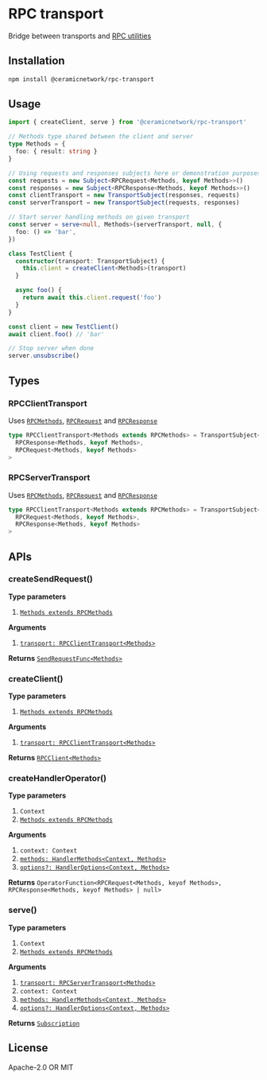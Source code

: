 # RPC transport

Bridge between transports and [RPC utilities](https://github.com/ceramicnetwork/js-rpc-utils#rpc-utils)

## Installation

```sh
npm install @ceramicnetwork/rpc-transport
```

## Usage

```ts
import { createClient, serve } from '@ceramicnetwork/rpc-transport'

// Methods type shared between the client and server
type Methods = {
  foo: { result: string }
}

// Using requests and responses subjects here or demonstration purposes only
const requests = new Subject<RPCRequest<Methods, keyof Methods>>()
const responses = new Subject<RPCResponse<Methods, keyof Methods>>()
const clientTransport = new TransportSubject(responses, requests)
const serverTransport = new TransportSubject(requests, responses)

// Start server handling methods on given transport
const server = serve<null, Methods>(serverTransport, null, {
  foo: () => 'bar',
})

class TestClient {
  constructor(transport: TransportSubject) {
    this.client = createClient<Methods>(transport)
  }

  async foo() {
    return await this.client.request('foo')
  }
}

const client = new TestClient()
await client.foo() // 'bar'

// Stop server when done
server.unsubscribe()
```

## Types

### RPCClientTransport

Uses [`RPCMethods`](https://github.com/ceramicnetwork/js-rpc-utils#rpcmethods), [`RPCRequest`](https://github.com/ceramicnetwork/js-rpc-utils#rpcrequest) and [`RPCResponse`](https://github.com/ceramicnetwork/js-rpc-utils#rpcresponse)

```ts
type RPCClientTransport<Methods extends RPCMethods> = TransportSubject<
  RPCResponse<Methods, keyof Methods>,
  RPCRequest<Methods, keyof Methods>
>
```

### RPCServerTransport

Uses [`RPCMethods`](https://github.com/ceramicnetwork/js-rpc-utils#rpcmethods), [`RPCRequest`](https://github.com/ceramicnetwork/js-rpc-utils#rpcrequest) and [`RPCResponse`](https://github.com/ceramicnetwork/js-rpc-utils#rpcresponse)

```ts
type RPCClientTransport<Methods extends RPCMethods> = TransportSubject<
  RPCRequest<Methods, keyof Methods>,
  RPCResponse<Methods, keyof Methods>
>
```

## APIs

### createSendRequest()

**Type parameters**

1. [`Methods extends RPCMethods`](https://github.com/ceramicnetwork/js-rpc-utils#rpcmethods)

**Arguments**

1. [`transport: RPCClientTransport<Methods>`](#rpcclienttransport)

**Returns** [`SendRequestFunc<Methods>`](https://github.com/ceramicnetwork/js-rpc-utils#sendrequestfunc)

### createClient()

**Type parameters**

1. [`Methods extends RPCMethods`](https://github.com/ceramicnetwork/js-rpc-utils#rpcmethods)

**Arguments**

1. [`transport: RPCClientTransport<Methods>`](#rpcclienttransport)

**Returns** [`RPCClient<Methods>`](https://github.com/ceramicnetwork/js-rpc-utils#rpcclient-class)

### createHandlerOperator()

**Type parameters**

1. `Context`
1. [`Methods extends RPCMethods`](https://github.com/ceramicnetwork/js-rpc-utils#rpcmethods)

**Arguments**

1. `context: Context`
1. [`methods: HandlerMethods<Context, Methods>`](https://github.com/ceramicnetwork/js-rpc-utils#handlermethods)
1. [`options?: HandlerOptions<Context, Methods>`](https://github.com/ceramicnetwork/js-rpc-utils#handleroptions)

**Returns** `OperatorFunction<RPCRequest<Methods, keyof Methods>, RPCResponse<Methods, keyof Methods> | null>`

### serve()

**Type parameters**

1. `Context`
1. [`Methods extends RPCMethods`](https://github.com/ceramicnetwork/js-rpc-utils#rpcmethods)

**Arguments**

1. [`transport: RPCServerTransport<Methods>`](#rpcservertransport)
1. `context: Context`
1. [`methods: HandlerMethods<Context, Methods>`](https://github.com/ceramicnetwork/js-rpc-utils#handlermethods)
1. [`options?: HandlerOptions<Context, Methods>`](https://github.com/ceramicnetwork/js-rpc-utils#handleroptions)

**Returns** [`Subscription`](https://rxjs.dev/api/index/class/Subscription)

## License

Apache-2.0 OR MIT

